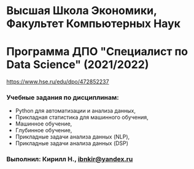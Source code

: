 # Высшая Школа Экономики, Факультет Компьютерных Наук
# Программа ДПО "Специалист по Data Science" (2021/2022)

https://www.hse.ru/edu/dpo/472852237

### Учебные задания по дисциплинам:
- Python для автоматизации и анализа данных,
- Прикладная статистика для машинного обучения,
- Машинное обучение,
- Глубинное обучение,
- Прикладные задачи анализа данных (NLP),
- Прикладные задачи анализа данных (DSP)

### Выполнил: Кирилл Н., ibnkir@yandex.ru
